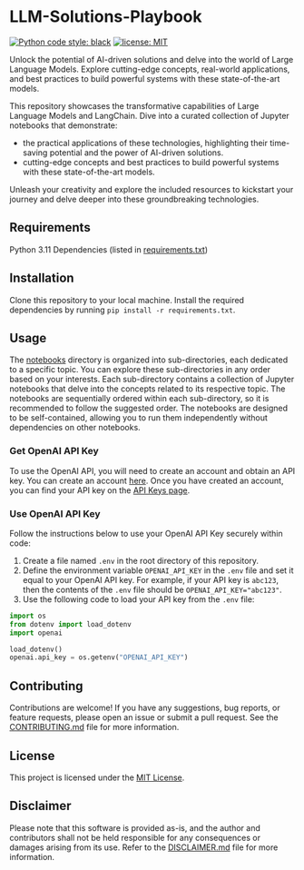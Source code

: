 # LLM-Solutions-Playbook

[![Python code style: black](https://img.shields.io/badge/code%20style-black-000000.svg)](https://github.com/psf/black)
[![license: MIT](https://img.shields.io/badge/License-MIT-purple.svg)](LICENSE)

Unlock the potential of AI-driven solutions and delve into the world of Large Language Models. Explore cutting-edge concepts, real-world applications, and best practices to build powerful systems with these state-of-the-art models.

This repository showcases the transformative capabilities of Large Language Models and LangChain. Dive into a curated collection of Jupyter notebooks that demonstrate:
- the practical applications of these technologies, highlighting their time-saving potential and the power of AI-driven solutions.
- cutting-edge concepts and best practices to build powerful systems with these state-of-the-art models.

Unleash your creativity and explore the included resources to kickstart your journey and delve deeper into these groundbreaking technologies.

## Requirements
Python 3.11
Dependencies (listed in [requirements.txt](./requirements.txt))

## Installation
Clone this repository to your local machine.
Install the required dependencies by running `pip install -r requirements.txt`.

## Usage
The [notebooks](./notebooks/) directory is organized into sub-directories, each dedicated to a specific topic. You can explore these sub-directories in any order based on your interests. Each sub-directory contains a collection of Jupyter notebooks that delve into the concepts related to its respective topic. The notebooks are sequentially ordered within each sub-directory, so it is recommended to follow the suggested order. The notebooks are designed to be self-contained, allowing you to run them independently without dependencies on other notebooks.

### Get OpenAI API Key
To use the OpenAI API, you will need to create an account and obtain an API key. You can create an account [here](https://platform.openai.com/). Once you have created an account, you can find your API key on the [API Keys page](https://platform.openai.com/account/api-keys).

### Use OpenAI API Key
Follow the instructions below to use your OpenAI API Key securely within code:
1. Create a file named `.env` in the root directory of this repository.
2. Define the environment variable `OPENAI_API_KEY` in the `.env` file and set it equal to your OpenAI API key. For example, if your API key is `abc123`, then the contents of the `.env` file should be `OPENAI_API_KEY="abc123"`.
3. Use the following code to load your API key from the `.env` file:
```python
import os
from dotenv import load_dotenv
import openai

load_dotenv()
openai.api_key = os.getenv("OPENAI_API_KEY")
```

## Contributing
Contributions are welcome! If you have any suggestions, bug reports, or feature requests, please open an issue or submit a pull request. See the [CONTRIBUTING.md](./CONTRIBUTING.md) file for more information.

## License
This project is licensed under the [MIT License](./LICENSE).

## Disclaimer
Please note that this software is provided as-is, and the author and contributors shall not be held responsible for any consequences or damages arising from its use. Refer to the [DISCLAIMER.md](./DISCLAIMER.md) file for more information.